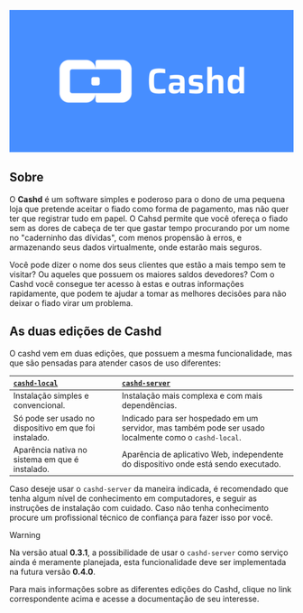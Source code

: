 ![banner](https://raw.githubusercontent.com/VFLins/cashd/refs/heads/main/cashd-server/src/cashd/assets/gh_banner-cashd.png)

## Sobre

O **Cashd** é um software simples e poderoso para o dono de uma pequena loja que
pretende aceitar o fiado como forma de pagamento, mas não quer ter que registrar tudo
em papel. O Cahsd permite que você ofereça o fiado sem as dores de cabeça de ter que
gastar tempo procurando por um nome no "caderninho das dívidas", com menos propensão à
erros, e armazenando seus dados virtualmente, onde estarão mais seguros.

Você pode dizer o nome dos seus clientes que estão a mais tempo sem te visitar? Ou
aqueles que possuem os maiores saldos devedores? Com o Cashd você consegue ter acesso à
estas e outras informações rapidamente, que podem te ajudar a tomar as melhores decisões
para não deixar o fiado virar um problema.

## As duas edições de Cashd

O cashd vem em duas edições, que possuem a mesma funcionalidade, mas que são pensadas
para atender casos de uso diferentes:

| [`cashd-local`](https://github.com/VFLins/cashd/tree/main/cashd-local) | [`cashd-server`](https://github.com/VFLins/cashd/tree/main/cashd-server)               |
| :---                                                   | :---                                                                                                   |
| Instalação simples e convencional.                     | Instalação mais complexa e com mais dependências.                                                      |
| Só pode ser usado no dispositivo em que foi instalado. | Indicado para ser hospedado em um servidor, mas também pode ser usado localmente como o `cashd-local`. |
| Aparência nativa no sistema em que é instalado.        | Aparência de aplicativo Web, independente do dispositivo onde está sendo executado.                    |

Caso deseje usar o `cashd-server` da maneira indicada, é recomendado que tenha algum
nível de conhecimento em computadores, e seguir as instruções de instalação com cuidado.
Caso não tenha conhecimento procure um profissional técnico de confiança para fazer isso
por você.

> [!WARNING]
> Na versão atual **0.3.1**, a possibilidade de usar o `cashd-server` como serviço ainda
> é meramente planejada, esta funcionalidade deve ser implementada na futura versão
> **0.4.0**.

Para mais informações sobre as diferentes edições do Cashd, clique no link correspondente
acima e acesse a documentação de seu interesse.


